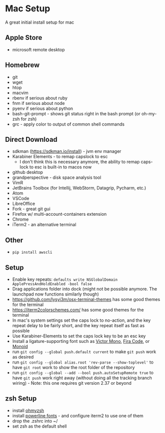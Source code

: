 # Mac Setup

A great initial install setup for mac

## Apple Store

- microsoft remote desktop

## Homebrew

- git
- wget
- htop
- macvim
- rbenv if serious about ruby
- fnm if serious about node
- pyenv if serious about python
- bash-git-prompt - shows git status right in the bash prompt (or oh-my-zsh for zsh)
- grc - apply color to output of common shell commands

## Direct Download

- sdkman (https://sdkman.io/install) - jvm env manager
- Karabiner Elements - to remap capslock to esc
  - I don't think this is necessary anymore, the ability to remap caps-lock to esc is built-in to macos now
- github desktop
- grandperspective - disk space analysis tool
- VimR
- JetBrains Toolbox (for Intellij, WebStorm, Datagrip, Pycharm, etc.)
- Atom
- VSCode
- LibreOffice
- Fork - great git gui
- Firefox w/ multi-account-containers extension
- Chrome
- iTerm2 - an alternative terminal

## Other

- `pip install awscli`

## Setup

- Enable key repeats: `defaults write NSGlobalDomain ApplePressAndHoldEnabled -bool false`
- Drag applications folder into dock (might not be possible anymore. The launchpad now functions similarly though)
- https://github.com/lysyi3m/osx-terminal-themes has some good themes for the terminal
- https://iterm2colorschemes.com/ has some good themes for the terminal
- In mac's system settings set the caps lock to no-action, and the key repeat delay to be fairly short, and the key repeat itself as fast as possible
- Use Karabiner-Elements to set the caps lock key to be an esc key
- Install a ligature-supporting font such as [Victor Mono](https://rubjo.github.io/victor-mono/), [Fira Code](https://github.com/tonsky/FiraCode), or [Monoid](https://github.com/larsenwork/monoid)
- run `git config --global push.default current` to make `git push` work as desired
- run `git config --global alias.root 'rev-parse --show-toplevel'` to have `git root` work to show the root folder of the repository
- run `git config --global --add --bool push.autoSetupRemote true` to have `git push` work right away (without doing all the tracking branch wiring) - Note: this one requires git version 2.37 or beyond

## zsh Setup

- install [ohmyzsh](https://github.com/ohmyzsh/ohmyzsh)
- install [powerline fonts](https://github.com/powerline/fonts) - and configure iterm2 to use one of them
- drop the .zshrc into ~/
- set zsh as the default shell
